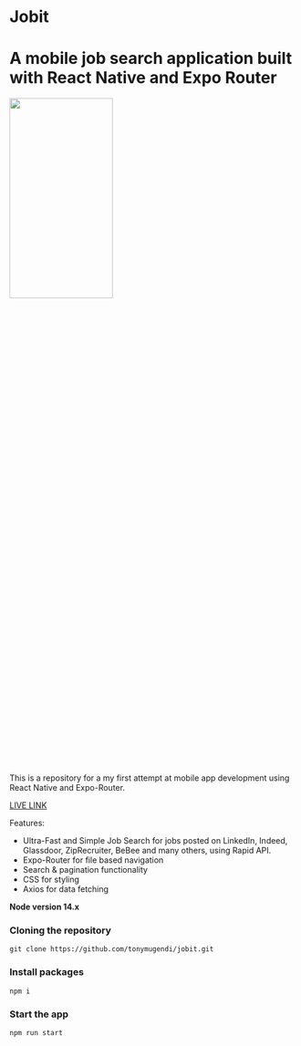 # Jobit

# A mobile job search application built with React Native and Expo Router

<!-- ![image](https://user-images.githubusercontent.com/23248726/220005380-ede4fb14-0b8d-4582-a063-3cc4beeccfb7.png) -->
<!-- ![image](https://user-images.githubusercontent.com/8157590/239209122-7a75d00a-2ac5-4a5e-a193-4df4d1a8f65b.png) -->

<img src="https://user-images.githubusercontent.com/8157590/239209122-7a75d00a-2ac5-4a5e-a193-4df4d1a8f65b.png"  width="60%" height="30%">




This is a repository for a my first attempt at mobile app development using React Native and Expo-Router.

[LIVE LINK](https://expo.dev/@tonykushe/job-it?serviceType=classic&distribution=expo-go)


Features:

- Ultra-Fast and Simple Job Search for jobs posted on LinkedIn, Indeed, Glassdoor, ZipRecruiter, BeBee and many others, using Rapid API.
- Expo-Router for file based navigation
- Search & pagination functionality
- CSS for styling
- Axios for data fetching

**Node version 14.x**

### Cloning the repository

```shell
git clone https://github.com/tonymugendi/jobit.git
```

### Install packages

```shell
npm i
```

### Start the app

```shell
npm run start
```
